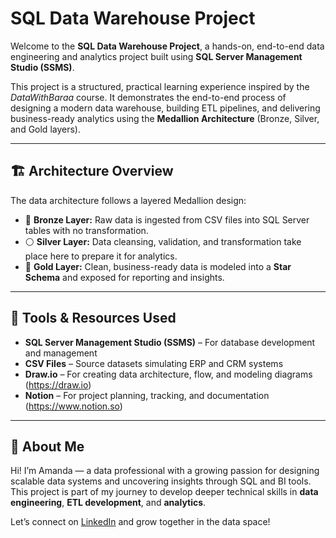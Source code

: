 # SQL Data Warehouse Project
Welcome to the **SQL Data Warehouse Project**, a hands-on, end-to-end data engineering and analytics project built using **SQL Server Management Studio (SSMS)**.

This project is a structured, practical learning experience inspired by the *DataWithBaraa* course. It demonstrates the end-to-end process of designing a modern data warehouse, building ETL pipelines, and delivering business-ready analytics using the **Medallion Architecture** (Bronze, Silver, and Gold layers).

---
## 🏗️ Architecture Overview

The data architecture follows a layered Medallion design:

- 🔸 **Bronze Layer:** Raw data is ingested from CSV files into SQL Server tables with no transformation.  
- ⚪ **Silver Layer:** Data cleansing, validation, and transformation take place here to prepare it for analytics.  
- 🔶 **Gold Layer:** Clean, business-ready data is modeled into a **Star Schema** and exposed for reporting and insights.

---

## 🧰 Tools & Resources Used

- **SQL Server Management Studio (SSMS)** – For database development and management  
- **CSV Files** – Source datasets simulating ERP and CRM systems  
- **Draw.io** – For creating data architecture, flow, and modeling diagrams (https://draw.io)
- **Notion** – For project planning, tracking, and documentation (https://www.notion.so)  

---

## 🙋 About Me

Hi! I’m Amanda — a data professional with a growing passion for designing scalable data systems and uncovering insights through SQL and BI tools. This project is part of my journey to develop deeper technical skills in **data engineering**, **ETL development**, and **analytics**.

Let’s connect on [LinkedIn](https://www.linkedin.com/in/amanda-enyiigbokwe/) and grow together in the data space!
